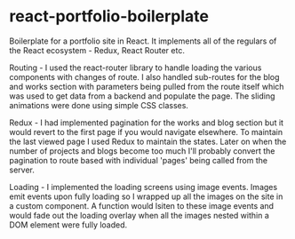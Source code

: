 # react-portfolio-boilerplate
Boilerplate for a portfolio site in React. It implements all of the regulars of the React ecosystem - Redux, React Router etc.

Routing - I used the react-router library to handle loading the various components with changes of route. I also handled sub-routes for the blog and works section with parameters being pulled from the route itself which was used to get data from a backend and populate the page. The sliding animations were done using simple CSS classes. 

Redux - I had implemented pagination for the works and blog section but it would revert to the first page if you would navigate elsewhere. To maintain the last viewed page I used Redux to maintain the states. Later on when the number of projects and blogs become too much I'll probably convert the pagination to route based with individual 'pages' being called from the server. 

Loading - I implemented the loading screens using image events. Images emit events upon fully loading so I wrapped up all the images on the site in a custom component. A function would lsiten to these image events and would fade out the loading overlay when all the images nested within a DOM element were fully loaded.
